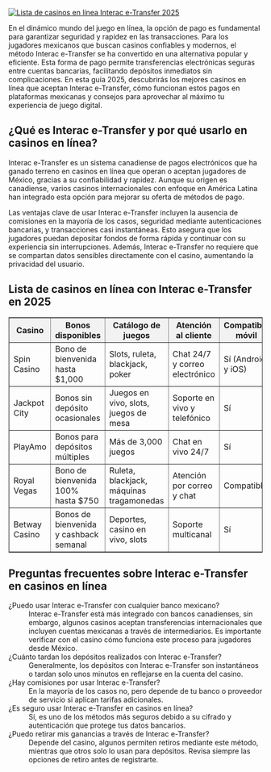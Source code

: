 [![Lista de casinos en línea Interac e-Transfer 2025](https://123-caf.pages.dev/gitsignup.png)](https://vrmoo.ru/Bt82HjjY)

<div>   <p>En el dinámico mundo del juego en línea, la opción de pago es fundamental para garantizar seguridad y rapidez en las transacciones. Para los jugadores mexicanos que buscan casinos confiables y modernos, el método Interac e-Transfer se ha convertido en una alternativa popular y eficiente. Esta forma de pago permite transferencias electrónicas seguras entre cuentas bancarias, facilitando depósitos inmediatos sin complicaciones. En esta guía 2025, descubrirás los mejores casinos en línea que aceptan Interac e-Transfer, cómo funcionan estos pagos en plataformas mexicanas y consejos para aprovechar al máximo tu experiencia de juego digital.</p>   <h2>¿Qué es Interac e-Transfer y por qué usarlo en casinos en línea?</h2>   <p>Interac e-Transfer es un sistema canadiense de pagos electrónicos que ha ganado terreno en casinos en línea que operan o aceptan jugadores de México, gracias a su confiabilidad y rapidez. Aunque su origen es canadiense, varios casinos internacionales con enfoque en América Latina han integrado esta opción para mejorar su oferta de métodos de pago.</p>   <p>Las ventajas clave de usar Interac e-Transfer incluyen la ausencia de comisiones en la mayoría de los casos, seguridad mediante autenticaciones bancarias, y transacciones casi instantáneas. Esto asegura que los jugadores puedan depositar fondos de forma rápida y continuar con su experiencia sin interrupciones. Además, Interac e-Transfer no requiere que se compartan datos sensibles directamente con el casino, aumentando la privacidad del usuario.</p>   <h2>Lista de casinos en línea con Interac e-Transfer en 2025</h2>   <table border="1" cellspacing="0" cellpadding="8" style="border-collapse: collapse; width: 100%;">   <thead>   <tr style="background-color: #f2f2f2;">   <th>Casino</th>   <th>Bonos disponibles</th>   <th>Catálogo de juegos</th>   <th>Atención al cliente</th>   <th>Compatible móvil</th>   </tr>   </thead>   <tbody>   <tr>   <td>Spin Casino</td>   <td>Bono de bienvenida hasta $1,000</td>   <td>Slots, ruleta, blackjack, poker</td>   <td>Chat 24/7 y correo electrónico</td>   <td>Sí (Android y iOS)</td>   </tr>   <tr>   <td>Jackpot City</td>   <td>Bonos sin depósito ocasionales</td>   <td>Juegos en vivo, slots, juegos de mesa</td>   <td>Soporte en vivo y telefónico</td>   <td>Sí</td>   </tr>   <tr>   <td>PlayAmo</td>   <td>Bonos para depósitos múltiples</td>   <td>Más de 3,000 juegos</td>   <td>Chat en vivo 24/7</td>   <td>Sí</td>   </tr>   <tr>   <td>Royal Vegas</td>   <td>Bono de bienvenida 100% hasta $750</td>   <td>Ruleta, blackjack, máquinas tragamonedas</td>   <td>Atención por correo y chat</td>   <td>Compatible</td>   </tr>   <tr>   <td>Betway Casino</td>   <td>Bonos de bienvenida y cashback semanal</td>   <td>Deportes, casino en vivo, slots</td>   <td>Soporte multicanal</td>   <td>Sí</td>   </tr>   </tbody>   </table>   <h2>Preguntas frecuentes sobre Interac e-Transfer en casinos en línea</h2>   <dl>   <dt>¿Puedo usar Interac e-Transfer con cualquier banco mexicano?</dt>   <dd>Interac e-Transfer está más integrado con bancos canadienses, sin embargo, algunos casinos aceptan transferencias internacionales que incluyen cuentas mexicanas a través de intermediarios. Es importante verificar con el casino cómo funciona este proceso para jugadores desde México.</dd>   <dt>¿Cuánto tardan los depósitos realizados con Interac e-Transfer?</dt>   <dd>Generalmente, los depósitos con Interac e-Transfer son instantáneos o tardan solo unos minutos en reflejarse en la cuenta del casino.</dd>   <dt>¿Hay comisiones por usar Interac e-Transfer?</dt>   <dd>En la mayoría de los casos no, pero depende de tu banco o proveedor de servicio si aplican tarifas adicionales.</dd>   <dt>¿Es seguro usar Interac e-Transfer en casinos en línea?</dt>   <dd>Sí, es uno de los métodos más seguros debido a su cifrado y autenticación que protege tus datos bancarios.</dd>   <dt>¿Puedo retirar mis ganancias a través de Interac e-Transfer?</dt>   <dd>Depende del casino, algunos permiten retiros mediante este método, mientras que otros solo lo usan para depósitos. Revisa siempre las opciones de retiro antes de registrarte.</dd>   </dl>   </div>